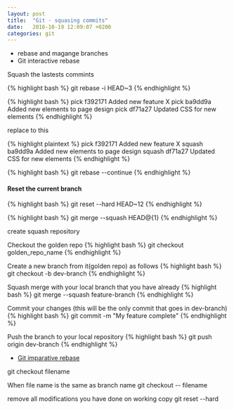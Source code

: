 ```yaml
---
layout: post
title:  "Git - squasing commits"
date:   2016-10-19 12:09:07 +0200
categories: git
---
```


* rebase and magange branches
* Git interactive rebase

Squash the lastests commints

{% highlight bash %}
git rebase -i HEAD~3
{% endhighlight %}


{% highlight bash %}
pick f392171 Added new feature X
pick ba9dd9a Added new elements to page design
pick df71a27 Updated CSS for new elements
{% endhighlight %}

replace to this

{% highlight plaintext %}
pick f392171 Added new feature X
squash ba9dd9a Added new elements to page design
squash df71a27 Updated CSS for new elements
{% endhighlight %}

{% highlight bash %}
git rebase --continue
{% endhighlight %}

#### Reset the current branch
{% highlight bash %}
git reset --hard HEAD~12
{% endhighlight %}

{% highlight bash %}
git merge --squash HEAD@{1}
{% endhighlight %}

create squash repository

Checkout the golden repo
{% highlight bash %}
git checkout golden_repo_name
{% endhighlight %}

Create a new branch from it(golden repo) as follows
{% highlight bash %}
git checkout -b dev-branch
{% endhighlight %}

Squash merge with your local branch that you have already
{% highlight bash %}
git merge --squash feature-branch
{% endhighlight %}

Commit your changes (this will be the only commit that goes in dev-branch)
{% highlight bash %}
git commit -m "My feature complete"
{% endhighlight %}

Push the branch to your local repository
{% highlight bash %}
git push origin dev-branch
{% endhighlight %}


* [Git imparative rebase](https://www.atlassian.com/git/tutorials/rewriting-history/git-rebase)


git checkout filename

When file name is the same as branch name
git checkout -- filename

remove all modifications you have done on working copy
git reset --hard


